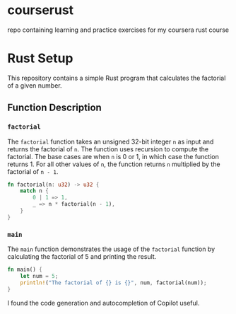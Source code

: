 # courserust
repo containing learning and practice exercises for my coursera rust course

# Rust Setup

This repository contains a simple Rust program that calculates the factorial of a given number.

## Function Description

### `factorial`

The `factorial` function takes an unsigned 32-bit integer `n` as input and returns the factorial of `n`. The function uses recursion to compute the factorial. The base cases are when `n` is 0 or 1, in which case the function returns 1. For all other values of `n`, the function returns `n` multiplied by the factorial of `n - 1`.

```rust
fn factorial(n: u32) -> u32 {
    match n {
        0 | 1 => 1,
        _ => n * factorial(n - 1),
    }
}
```

### `main`

The `main` function demonstrates the usage of the `factorial` function by calculating the factorial of 5 and printing the result.

```rust
fn main() {
    let num = 5;
    println!("The factorial of {} is {}", num, factorial(num));
}
```

I found the code generation and autocompletion of Copilot useful.
